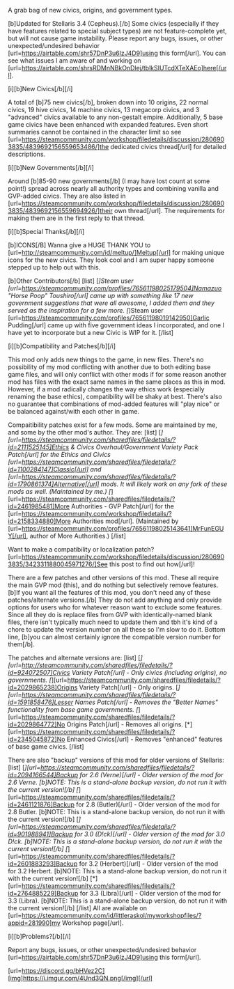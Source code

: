 A grab bag of new civics, origins, and government types.

[b]Updated for Stellaris 3.4 (Cepheus).[/b] Some civics (especially if they have features related to special subject types) are not feature-complete yet, but will not cause game instability. Please report any bugs, issues, or other unexpected/undesired behavior [url=https://airtable.com/shr57DnP3u6lzJ4D9]using this form[/url]. You can see what issues I am aware of and working on [url=https://airtable.com/shrsRDMnNBkOnDlej/tblkSIUTcdXTeXAEo]here[/url].

[i][b]New Civics[/b][/i]

A total of [b]75 new civics[/b], broken down into 10 origins, 22 normal civics, 19 hive civics, 14 machine civics, 13 megacorp civics, and 3 "advanced" civics available to any non-gestalt empire. Additionally, 5 base game civics have been enhanced with expanded features. Even short summaries cannot be contained in the character limit so see [url=https://steamcommunity.com/workshop/filedetails/discussion/2806903835/4839692156559653486/]the dedicated civics thread[/url] for detailed descriptions.

[i][b]New Governments[/b][/i]

Around [b]85-90 new governments[/b] (I may have lost count at some point!) spread across nearly all authority types and combining vanilla and GVP-added civics. They are also listed in [url=https://steamcommunity.com/workshop/filedetails/discussion/2806903835/4839692156559694926/]their own thread[/url]. The requirements for making them are in the first reply to that thread.

[i][b]Special Thanks[/b][/i]

[b]ICONS[/B]
Wanna give a HUGE THANK YOU to [url=http://steamcommunity.com/id/meltup/]Meltup[/url] for making unique icons for the new civics. They look cool and I am super happy someone stepped up to help out with this.

[b]Other Contributors[/b]
[list]
[*]Steam user [url=https://steamcommunity.com/profiles/76561198025179504]Namazuo "Horse Poop" Toushiro[/url] came up with something like 17 new government suggestions that were all awesome, I added them and they served as the inspiration for a few more.
[*]Steam user [url=https://steamcommunity.com/profiles/76561198019142950]Garlic Pudding[/url] came up with five government ideas I incorporated, and one I have yet to incorporate but a new Civic is WIP for it.
[/list]

[i][b]Compatibility and Patches[/b][/i]

This mod only adds new things to the game, in new files. There's no possibility of my mod conflicting with another due to both editing base game files, and will only conflict with other mods if for some reason another mod has files with the exact same names in the same places as this in mod. However, if a mod radically changes the way ethics work (especially renaming the base ethics), compatibility will be shaky at best. There's also no guarantee that combinations of mod-added features will "play nice" or be balanced against/with each other in game.

Compaitibility patches exist for a few mods. Some are maintained by me, and some by the other mod's author. They are:
[list]
[*][url=https://steamcommunity.com/sharedfiles/filedetails/?id=2111525145]Ethics & Civics Overhaul/Government Variety Pack Patch[/url] for the Ethics and Civics [url=https://steamcommunity.com/sharedfiles/filedetails/?id=1100284147]Classic[/url] and [url=https://steamcommunity.com/sharedfiles/filedetails/?id=1790861374]Alternative[/url] mods. It will likely work on any fork of these mods as well. (Maintained by me.)
[*][url=https://steamcommunity.com/sharedfiles/filedetails/?id=2461985481]More Authorities - GVP Patch[/url] for the [url=https://steamcommunity.com/workshop/filedetails/?id=2158334880]More Authorities mod[/url]. (Maintained by [url=https://steamcommunity.com/profiles/76561198025143641]MrFunEGUY[/url], author of More Authorities.)
[/list]

Want to make a compatibility or localization patch? [url=https://steamcommunity.com/workshop/filedetails/discussion/2806903835/3423311880045971276/]See this post to find out how[/url]!

There are a few patches and other versions of this mod. These all require the main GVP mod (this), and do nothing but selectively remove features. [b]If you want all the features of this mod, you don't need any of these patches/alternate versions.[/b] They do not add anything and only provide options for users who for whatever reason want to exclude some features. Since all they do is replace files from GVP with identically-named blank files, there isn't typically much need to update them and tbh it's kind of a chore to update the version number on all these so I'm slow to do it. Bottom line, [b]you can almost certainly ignore the compatible version number for them[/b].

The patches and alternate versions are:
[list]
[*][url=http://steamcommunity.com/sharedfiles/filedetails/?id=924072507]Civics Variety Patch[/url] - Only civics (including origins), no governments.
[*][url=https://steamcommunity.com/sharedfiles/filedetails/?id=2029865238]Origins Variety Patch[/url] - Only origins.
[*][url=https://steamcommunity.com/sharedfiles/filedetails/?id=1591858476]Lesser Names Patch[/url] - Removes the "Better Names" functionality from base game governments.
[*][url=https://steamcommunity.com/sharedfiles/filedetails/?id=2029864772]No Origins Patch[/url] - Removes all origins.
[*][url=https://steamcommunity.com/sharedfiles/filedetails/?id=2345045872]No Enhanced Civics[/url] - Removes "enhanced" features of base game civics.
[/list]

There are also "backup" versions of this mod for older versions of Stellaris:
[list]
[*][url=https://steamcommunity.com/sharedfiles/filedetails/?id=2094166544]Backup for 2.6 (Verne)[/url] - Older version of the mod for 2.6 Verne. [b]NOTE: This is a stand-alone backup version, do not run it with the current version![/b]
[*][url=https://steamcommunity.com/sharedfiles/filedetails/?id=2461121876]Backup for 2.8 (Butler)[/url] - Older version of the mod for 2.8 Butler. [b]NOTE: This is a stand-alone backup version, do not run it with the current version![/b]
[*][url=https://steamcommunity.com/sharedfiles/filedetails/?id=901988941]Backup for 3.0 (D!ck)[/url] - Older version of the mod for 3.0 D!ck. [b]NOTE: This is a stand-alone backup version, do not run it with the current version![/b]
[*][url=https://steamcommunity.com/sharedfiles/filedetails/?id=2601883293]Backup for 3.2 (Herbert)[/url] - Older version of the mod for 3.2 Herbert. [b]NOTE: This is a stand-alone backup version, do not run it with the current version![/b]
[*][url=https://steamcommunity.com/sharedfiles/filedetails/?id=2764885229]Backup for 3.3 (Libra)[/url] - Older version of the mod for 3.3 (Libra). [b]NOTE: This is a stand-alone backup version, do not run it with the current version![/b]
[/list]
All are available on [url=https://steamcommunity.com/id/littleraskol/myworkshopfiles/?appid=281990]my Workshop page[/url].

[i][b]Problems?[/b][/i]

Report any bugs, issues, or other unexpected/undesired behavior [url=https://airtable.com/shr57DnP3u6lzJ4D9]using this form[/url].

[url=https://discord.gg/bHVez2C][img]https://i.imgur.com/4Und3QN.png[/img][/url]